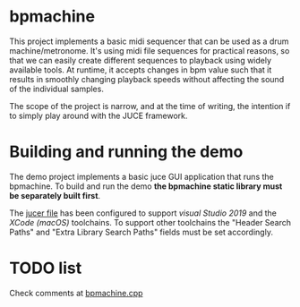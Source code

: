 # bpmachine

This project implements a basic midi sequencer that can be used as a drum machine/metronome. It's using midi file sequences for practical reasons, so that we can easily create different sequences to playback using widely available tools. At runtime, it accepts changes in bpm value such that it results in smoothly changing playback speeds without affecting the sound of the individual samples.

The scope of the project is narrow, and at the time of writing, the intention if to simply play around with the JUCE framework.

# Building and running the demo

The demo project implements a basic juce GUI application that runs the bpmachine. To build and run the demo **the bpmachine static library must be separately built first**.

The [jucer file](demo/demo.jucer) has been configured to support *visual Studio 2019* and the *XCode (macOS)* toolchains. To support other toolchains the "Header Search Paths" and "Extra Library Search Paths" fields must be set accordingly.

# TODO list

Check comments at [bpmachine.cpp](bpmachine/bpmachine.cpp)


